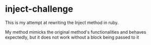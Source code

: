 # inject-challenge

This is my attempt at rewriting the Inject method in ruby.

My method mimicks the original method's functionalities and behaves expectedly,
but it does not work without a block being passed to it 
